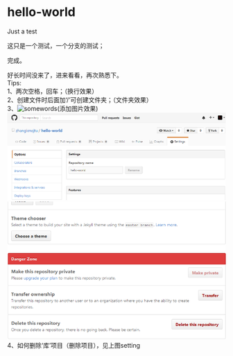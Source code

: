 # hello-world
Just a test  

这只是一个测试，一个分支的测试；  

完成。  

  
  
  
  
  
  
好长时间没来了，进来看看，再次熟悉下。  
Tips:  
1、两次空格，回车；（换行效果）  
2、创建文件时后面加‘/’可创建文件夹；（文件夹效果）  
3、![somewords](图片链接地址_img_url)(添加图片效果)  
![image](https://github.com/zhangkmsjtu/hello-world/blob/master/pictures/github-setting.png)  
![image](https://github.com/zhangkmsjtu/hello-world/blob/master/pictures/github-delete.png)  
4、如何删除‘库’项目（删除项目），见上图setting  
